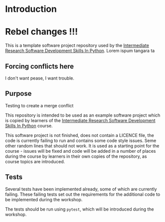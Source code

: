 # Introduction

# Rebel changes !!!

This is a template software project repository used by the [Intermediate Research Software Development Skills In Python](https://github.com/carpentries-incubator/python-intermediate-development).
Lorem ispum tangara ta

## Forcing conflicts here
I don't want pease, I want trouble.

## Purpose
Testing to create a merge conflict

This repository is intended to be used as an example software project which is copied by learners of the 
[Intermediate Research Software Development Skills In Python](https://github.com/carpentries-incubator/python-intermediate-development) course.

This software project is not finished, does not contain a LICENCE file, the code is currently failing to run and contains some code style issues. 
Seme other random lines that should not work.
It is used as a starting point for the course - issues will be fixed and code will be added in a number of places during the course by learners in their own copies of the repository, as course topics are introduced.

## Tests

Several tests have been implemented already, some of which are currently failing.
These failing tests set out the requirements for the additional code to be implemented during the workshop.

The tests should be run using `pytest`, which will be introduced during the workshop.
